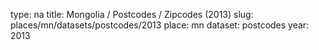 type: na
title: Mongolia / Postcodes / Zipcodes (2013)
slug: places/mn/datasets/postcodes/2013
place: mn
dataset: postcodes
year: 2013
